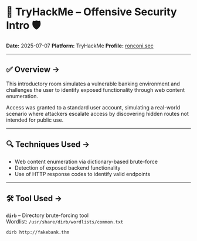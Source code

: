 # 🧠 TryHackMe – Offensive Security Intro 🛡️

**Date:** 2025-07-07
**Platform:** TryHackMe
**Profile:** [ronconi.sec](https://tryhackme.com/p/ronconi.sec)

---

## ✅ Overview ->
This introductory room simulates a vulnerable banking environment and challenges the user to identify exposed functionality through web content enumeration.

Access was granted to a standard user account, simulating a real-world scenario where attackers escalate access by discovering hidden routes not intended for public use.

---

## 🔍 Techniques Used ->
- Web content enumeration via dictionary-based brute-force
- Detection of exposed backend functionality
- Use of HTTP response codes to identify valid endpoints

---

## 🛠 Tool Used ->

**`dirb`** – Directory brute-forcing tool  
Wordlist: `/usr/share/dirb/wordlists/common.txt`

```bash
dirb http://fakebank.thm
